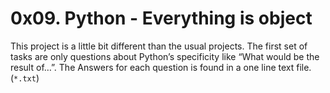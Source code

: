 # 0x09. Python - Everything is object

This project is a little bit different than the usual projects.
The first set of tasks are only questions about Python’s specificity like
“What would be the result of…”. The Answers for each question is found in a one
line text file. (`*.txt`)
